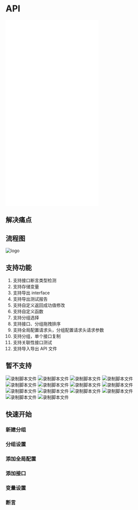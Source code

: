 # API

<iframe src="//player.bilibili.com/player.html?aid=249999447&bvid=BV16v411N7En&cid=392077714&page=1" scrolling="no" border="0" frameborder="no" framespacing="0" framespacing="0"  height="600"  style=”width: 100%;height: 500px; max-width: 100%;align:center;padding:20px 0;” > </iframe>

## 解决痛点

## 流程图

![logo](../img/apiliucheng.png)

## 支持功能

1. 支持接口断言类型检测
2. 支持存储变量
3. 支持导出 interface
4. 支持导出测试报告
5. 支持自定义返回成功值修改
6. 支持自定义函数
7. 支持分组选择
8. 支持接口、分组拖拽排序
9. 支持全局配置请求头，分组配置请求头请求参数
10. 支持分组，单个接口复制
11. 支持关联性接口测试
12. 支持导入导出 API 文件

## 暂不支持

![录制脚本文件](../img/api/api01.jpeg)
![录制脚本文件](../img/api/api02.jpeg)
![录制脚本文件](../img/api/api03.jpeg)
![录制脚本文件](../img/api/api04.jpeg)
![录制脚本文件](../img/api/api05.jpeg)
![录制脚本文件](../img/api/api06.jpeg)
![录制脚本文件](../img/api/api07.jpeg)
![录制脚本文件](../img/api/api08.jpeg)
![录制脚本文件](../img/api/api09.jpeg)
![录制脚本文件](../img/api/api10.jpeg)
![录制脚本文件](../img/api/api11.jpeg)
![录制脚本文件](../img/api/api12.jpeg)
![录制脚本文件](../img/api/api13.jpeg)
![录制脚本文件](../img/api/api14.jpeg)

## 快速开始

### 新建分组

### 分组设置

### 添加全局配置

### 添加接口

### 变量设置

### 断言
